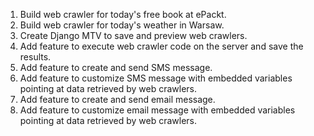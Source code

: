 1. Build web crawler for today's free book at ePackt.
1. Build web crawler for today's weather in Warsaw.
1. Create Django MTV to save and preview web crawlers.
1. Add feature to execute web crawler code on the server and save the results.
1. Add feature to create and send SMS message.
1. Add feature to customize SMS message with embedded variables pointing at data retrieved by web crawlers.
1. Add feature to create and send email message.
1. Add feature to customize email message with embedded variables pointing at data retrieved by web crawlers.

